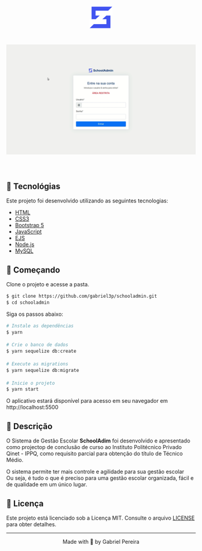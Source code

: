 <p align="center">
  <img alt="Letmeask" src=".github/logo.png" width="60px">
</p>

<h1 align="center">
    <img alt="SchoolAmdin" title="SchoolAmdin" src=".github/cover.gif" />
</h1>

<br>

## 🧪 Tecnológias

Este projeto foi desenvolvido utilizando as seguintes tecnologias:

- [HTML](https://www.w3schools.com/html/)
- [CSS3](https://www.w3schools.com/css/)
- [Bootstrap 5](https://getbootstrap.com/)
- [JavaScript](https://www.w3schools.com/js/)
- [EJS](https://ejs.co/)
- [Node.js](https://nodejs.org/en/)
- [MySQL](https://www.mysql.com/)


## 🚀 Começando

Clone o projeto e acesse a pasta.

```bash
$ git clone https://github.com/gabriel3p/schooladmin.git
$ cd schooladmin
```

Siga os passos abaixo:
```bash
# Instale as dependências
$ yarn

# Crie o banco de dados
$ yarn sequelize db:create

# Execute as migrations
$ yarn sequelize db:migrate

# Inicie o projeto
$ yarn start
```
O aplicativo estará disponível para acesso em seu navegador em http://localhost:5500

## 🔖 Descrição

<p>O Sistema de Gestão Escolar <strong>SchoolAdim</strong>  
foi desenvolvido e apresentado como projectop de conclusão de curso ao
Instituto Politécnico Privado Qinet - IPPQ, como requisito parcial para
obtenção do título de Técnico Médio.</p>

<p>
 O sistema permite ter mais controle e agilidade para sua gestão escolar
<br>Ou seja, é tudo o que é preciso para uma gestão escolar organizada, fácil e de qualidade em um único lugar.
</p>


## 📝 Licença

Este projeto está licenciado sob a Licença MIT. Consulte o arquivo [LICENSE](LICENSE.md) para obter detalhes.


---

<p align="center">Made with 💜 by Gabriel Pereira</p>
